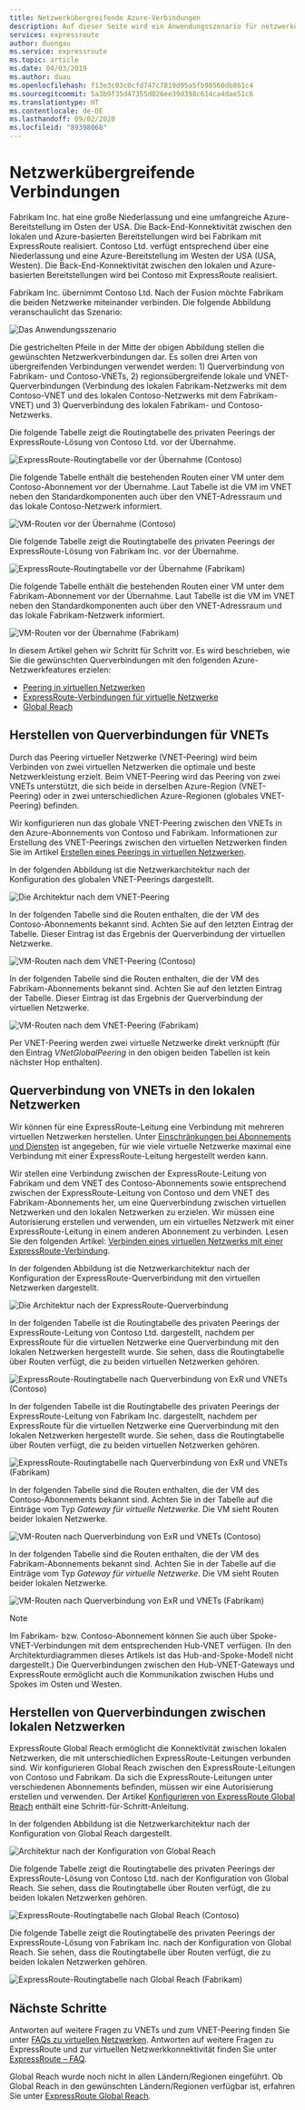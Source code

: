 ```yaml
---
title: Netzwerkübergreifende Azure-Verbindungen
description: Auf dieser Seite wird ein Anwendungsszenario für netzwerkübergreifende Verbindungen und Lösungen beschrieben, das auf Azure-Netzwerkfeatures basiert.
services: expressroute
author: duongau
ms.service: expressroute
ms.topic: article
ms.date: 04/03/2019
ms.author: duau
ms.openlocfilehash: f13e3c03c0cfd747c7819d95a5fb98560db861c4
ms.sourcegitcommit: 5a3b9f35d47355d026ee39d398c614ca4dae51c6
ms.translationtype: HT
ms.contentlocale: de-DE
ms.lasthandoff: 09/02/2020
ms.locfileid: "89398068"
---
```

# <a name="cross-network-connectivity"></a>Netzwerkübergreifende Verbindungen

Fabrikam Inc. hat eine große Niederlassung und eine umfangreiche Azure-Bereitstellung im Osten der USA. Die Back-End-Konnektivität zwischen den lokalen und Azure-basierten Bereitstellungen wird bei Fabrikam mit ExpressRoute realisiert. Contoso Ltd. verfügt entsprechend über eine Niederlassung und eine Azure-Bereitstellung im Westen der USA (USA, Westen). Die Back-End-Konnektivität zwischen den lokalen und Azure-basierten Bereitstellungen wird bei Contoso mit ExpressRoute realisiert.  

Fabrikam Inc. übernimmt Contoso Ltd. Nach der Fusion möchte Fabrikam die beiden Netzwerke miteinander verbinden. Die folgende Abbildung veranschaulicht das Szenario:

![Das Anwendungsszenario](./media/cross-network-connectivity/premergerscenario.png)

Die gestrichelten Pfeile in der Mitte der obigen Abbildung stellen die gewünschten Netzwerkverbindungen dar. Es sollen drei Arten von übergreifenden Verbindungen verwendet werden: 1) Querverbindung von Fabrikam- und Contoso-VNETs, 2) regionsübergreifende lokale und VNET-Querverbindungen (Verbindung des lokalen Fabrikam-Netzwerks mit dem Contoso-VNET und des lokalen Contoso-Netzwerks mit dem Fabrikam-VNET) und 3) Querverbindung des lokalen Fabrikam- und Contoso-Netzwerks. 

Die folgende Tabelle zeigt die Routingtabelle des privaten Peerings der ExpressRoute-Lösung von Contoso Ltd. vor der Übernahme.

![ExpressRoute-Routingtabelle vor der Übernahme (Contoso)](./media/cross-network-connectivity/contosoexr-rt-premerger.png)

Die folgende Tabelle enthält die bestehenden Routen einer VM unter dem Contoso-Abonnement vor der Übernahme. Laut Tabelle ist die VM im VNET neben den Standardkomponenten auch über den VNET-Adressraum und das lokale Contoso-Netzwerk informiert.

![VM-Routen vor der Übernahme (Contoso)](./media/cross-network-connectivity/contosovm-routes-premerger.png)

Die folgende Tabelle zeigt die Routingtabelle des privaten Peerings der ExpressRoute-Lösung von Fabrikam Inc. vor der Übernahme.

![ExpressRoute-Routingtabelle vor der Übernahme (Fabrikam)](./media/cross-network-connectivity/fabrikamexr-rt-premerger.png)

Die folgende Tabelle enthält die bestehenden Routen einer VM unter dem Fabrikam-Abonnement vor der Übernahme. Laut Tabelle ist die VM im VNET neben den Standardkomponenten auch über den VNET-Adressraum und das lokale Fabrikam-Netzwerk informiert.

![VM-Routen vor der Übernahme (Fabrikam)](./media/cross-network-connectivity/fabrikamvm-routes-premerger.png)

In diesem Artikel gehen wir Schritt für Schritt vor. Es wird beschrieben, wie Sie die gewünschten Querverbindungen mit den folgenden Azure-Netzwerkfeatures erzielen:

* [Peering in virtuellen Netzwerken][Virtual network peering] 
* [ExpressRoute-Verbindungen für virtuelle Netzwerke][connection]
* [Global Reach][Global Reach] 

## <a name="cross-connecting-vnets"></a>Herstellen von Querverbindungen für VNETs

Durch das Peering virtueller Netzwerke (VNET-Peering) wird beim Verbinden von zwei virtuellen Netzwerken die optimale und beste Netzwerkleistung erzielt. Beim VNET-Peering wird das Peering von zwei VNETs unterstützt, die sich beide in derselben Azure-Region (VNET-Peering) oder in zwei unterschiedlichen Azure-Regionen (globales VNET-Peering) befinden. 

Wir konfigurieren nun das globale VNET-Peering zwischen den VNETs in den Azure-Abonnements von Contoso und Fabrikam. Informationen zur Erstellung des VNET-Peerings zwischen den virtuellen Netzwerken finden Sie im Artikel [Erstellen eines Peerings in virtuellen Netzwerken][Configure VNet peering].

In der folgenden Abbildung ist die Netzwerkarchitektur nach der Konfiguration des globalen VNET-Peerings dargestellt.

![Die Architektur nach dem VNET-Peering](./media/cross-network-connectivity/vnet-peering.png )

In der folgenden Tabelle sind die Routen enthalten, die der VM des Contoso-Abonnements bekannt sind. Achten Sie auf den letzten Eintrag der Tabelle. Dieser Eintrag ist das Ergebnis der Querverbindung der virtuellen Netzwerke.

![VM-Routen nach dem VNET-Peering (Contoso)](./media/cross-network-connectivity/contosovm-routes-peering.png)

In der folgenden Tabelle sind die Routen enthalten, die der VM des Fabrikam-Abonnements bekannt sind. Achten Sie auf den letzten Eintrag der Tabelle. Dieser Eintrag ist das Ergebnis der Querverbindung der virtuellen Netzwerke.

![VM-Routen nach dem VNET-Peering (Fabrikam)](./media/cross-network-connectivity/fabrikamvm-routes-peering.png)

Per VNET-Peering werden zwei virtuelle Netzwerke direkt verknüpft (für den Eintrag *VNetGlobalPeering* in den obigen beiden Tabellen ist kein nächster Hop enthalten).

## <a name="cross-connecting-vnets-to-the-on-premises-networks"></a>Querverbindung von VNETs in den lokalen Netzwerken

Wir können für eine ExpressRoute-Leitung eine Verbindung mit mehreren virtuellen Netzwerken herstellen. Unter [Einschränkungen bei Abonnements und Diensten][Subscription limits] ist angegeben, für wie viele virtuelle Netzwerke maximal eine Verbindung mit einer ExpressRoute-Leitung hergestellt werden kann. 

Wir stellen eine Verbindung zwischen der ExpressRoute-Leitung von Fabrikam und dem VNET des Contoso-Abonnements sowie entsprechend zwischen der ExpressRoute-Leitung von Contoso und dem VNET des Fabrikam-Abonnements her, um eine Querverbindung zwischen virtuellen Netzwerken und den lokalen Netzwerken zu erzielen. Wir müssen eine Autorisierung erstellen und verwenden, um ein virtuelles Netzwerk mit einer ExpressRoute-Leitung in einem anderen Abonnement zu verbinden.  Lesen Sie den folgenden Artikel: [Verbinden eines virtuellen Netzwerks mit einer ExpressRoute-Verbindung][Connect-ER-VNet].

In der folgenden Abbildung ist die Netzwerkarchitektur nach der Konfiguration der ExpressRoute-Querverbindung mit den virtuellen Netzwerken dargestellt.

![Die Architektur nach der ExpressRoute-Querverbindung](./media/cross-network-connectivity/exr-x-connect.png)

In der folgenden Tabelle ist die Routingtabelle des privaten Peerings der ExpressRoute-Leitung von Contoso Ltd. dargestellt, nachdem per ExpressRoute für die virtuellen Netzwerke eine Querverbindung mit den lokalen Netzwerken hergestellt wurde. Sie sehen, dass die Routingtabelle über Routen verfügt, die zu beiden virtuellen Netzwerken gehören.

![ExpressRoute-Routingtabelle nach Querverbindung von ExR und VNETs (Contoso)](./media/cross-network-connectivity/contosoexr-rt-xconnect.png)

In der folgenden Tabelle ist die Routingtabelle des privaten Peerings der ExpressRoute-Leitung von Fabrikam Inc. dargestellt, nachdem per ExpressRoute für die virtuellen Netzwerke eine Querverbindung mit den lokalen Netzwerken hergestellt wurde. Sie sehen, dass die Routingtabelle über Routen verfügt, die zu beiden virtuellen Netzwerken gehören.

![ExpressRoute-Routingtabelle nach Querverbindung von ExR und VNETs (Fabrikam)](./media/cross-network-connectivity/fabrikamexr-rt-xconnect.png)

In der folgenden Tabelle sind die Routen enthalten, die der VM des Contoso-Abonnements bekannt sind. Achten Sie in der Tabelle auf die Einträge vom Typ *Gateway für virtuelle Netzwerke*. Die VM sieht Routen beider lokalen Netzwerke.

![VM-Routen nach Querverbindung von ExR und VNETs (Contoso)](./media/cross-network-connectivity/contosovm-routes-xconnect.png)

In der folgenden Tabelle sind die Routen enthalten, die der VM des Fabrikam-Abonnements bekannt sind. Achten Sie in der Tabelle auf die Einträge vom Typ *Gateway für virtuelle Netzwerke*. Die VM sieht Routen beider lokalen Netzwerke.

![VM-Routen nach Querverbindung von ExR und VNETs (Fabrikam)](./media/cross-network-connectivity/fabrikamvm-routes-xconnect.png)

>[!NOTE]
>Im Fabrikam- bzw. Contoso-Abonnement können Sie auch über Spoke-VNET-Verbindungen mit dem entsprechenden Hub-VNET verfügen. (In den Architekturdiagrammen dieses Artikels ist das Hub-and-Spoke-Modell nicht dargestellt.) Die Querverbindungen zwischen den Hub-VNET-Gateways und ExpressRoute ermöglicht auch die Kommunikation zwischen Hubs und Spokes im Osten und Westen.
>

## <a name="cross-connecting-on-premises-networks"></a>Herstellen von Querverbindungen zwischen lokalen Netzwerken

ExpressRoute Global Reach ermöglicht die Konnektivität zwischen lokalen Netzwerken, die mit unterschiedlichen ExpressRoute-Leitungen verbunden sind. Wir konfigurieren Global Reach zwischen den ExpressRoute-Leitungen von Contoso und Fabrikam. Da sich die ExpressRoute-Leitungen unter verschiedenen Abonnements befinden, müssen wir eine Autorisierung erstellen und verwenden. Der Artikel [Konfigurieren von ExpressRoute Global Reach][Configure Global Reach] enthält eine Schritt-für-Schritt-Anleitung.

In der folgenden Abbildung ist die Netzwerkarchitektur nach der Konfiguration von Global Reach dargestellt.

![Architektur nach der Konfiguration von Global Reach](./media/cross-network-connectivity/globalreach.png)

Die folgende Tabelle zeigt die Routingtabelle des privaten Peerings der ExpressRoute-Lösung von Contoso Ltd. nach der Konfiguration von Global Reach. Sie sehen, dass die Routingtabelle über Routen verfügt, die zu beiden lokalen Netzwerken gehören. 

![ExpressRoute-Routingtabelle nach Global Reach (Contoso)](./media/cross-network-connectivity/contosoexr-rt-gr.png)

Die folgende Tabelle zeigt die Routingtabelle des privaten Peerings der ExpressRoute-Lösung von Fabrikam Inc. nach der Konfiguration von Global Reach. Sie sehen, dass die Routingtabelle über Routen verfügt, die zu beiden lokalen Netzwerken gehören.

![ExpressRoute-Routingtabelle nach Global Reach (Fabrikam)]( ./media/cross-network-connectivity/fabrikamexr-rt-gr.png )

## <a name="next-steps"></a>Nächste Schritte

Antworten auf weitere Fragen zu VNETs und zum VNET-Peering finden Sie unter [FAQs zu virtuellen Netzwerken][VNet-FAQ]. Antworten auf weitere Fragen zu ExpressRoute und zur virtuellen Netzwerkkonnektivität finden Sie unter [ExpressRoute – FAQ][ER-FAQ].

Global Reach wurde noch nicht in allen Ländern/Regionen eingeführt. Ob Global Reach in den gewünschten Ländern/Regionen verfügbar ist, erfahren Sie unter [ExpressRoute Global Reach][Global Reach].

<!--Link References-->
[Virtual network peering]: https://docs.microsoft.com/azure/virtual-network/virtual-network-peering-overview
[connection]: https://docs.microsoft.com/azure/expressroute/expressroute-howto-linkvnet-portal-resource-manager
[Global Reach]: https://docs.microsoft.com/azure/expressroute/expressroute-global-reach
[Configure VNet peering]: https://docs.microsoft.com/azure/virtual-network/create-peering-different-subscriptions
[Configure Global Reach]: https://docs.microsoft.com/azure/expressroute/expressroute-howto-set-global-reach
[Subscription limits]: https://docs.microsoft.com/azure/azure-resource-manager/management/azure-subscription-service-limits#networking-limits
[Connect-ER-VNet]: https://docs.microsoft.com/azure/expressroute/expressroute-howto-linkvnet-portal-resource-manager
[ER-FAQ]: https://docs.microsoft.com/azure/expressroute/expressroute-faqs
[VNet-FAQ]: https://docs.microsoft.com/azure/virtual-network/virtual-networks-faq
